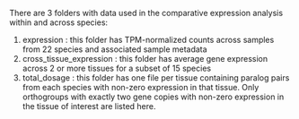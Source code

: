 There are 3 folders with data used in the comparative expression analysis within and across species:
1. expression : this folder has TPM-normalized counts across samples from 22 species and associated sample metadata
2. cross_tissue_expression : this folder has average gene expression across 2 or more tissues for a subset of 15 species
3. total_dosage : this folder has one file per tissue containing paralog pairs from each species with non-zero expression in that tissue. Only orthogroups with exactly two gene copies with non-zero expression in the tissue of interest are listed here.
